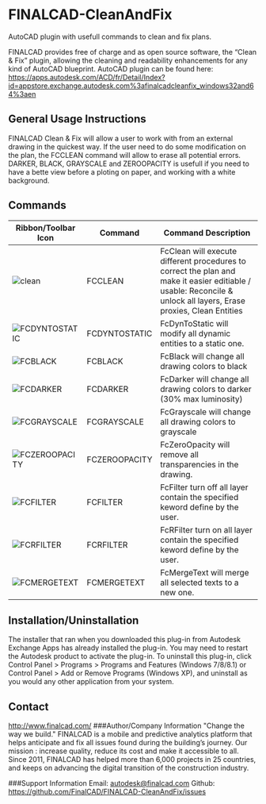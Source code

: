 # FINALCAD-CleanAndFix
AutoCAD plugin with usefull commands to clean and fix plans.

FINALCAD provides free of charge and as open source software, the “Clean & Fix” plugin, allowing the cleaning and readability enhancements for any kind of AutoCAD blueprint.
AutoCAD plugin can be found here: https://apps.autodesk.com/ACD/fr/Detail/Index?id=appstore.exchange.autodesk.com%3afinalcadcleanfix_windows32and64%3aen

## General Usage Instructions

FINALCAD Clean & Fix will allow a user to work with from an external drawing in the quickest way.
If the user need to do some modification on the plan, the FCCLEAN command will allow to erase all potential errors.
DARKER, BLACK, GRAYSCALE and ZEROOPACITY is usefull if you need to have a bette view before a ploting on paper, and working with a white background.

## Commands

| Ribbon/Toolbar Icon | Command | Command Description |
|---|---|---|
| ![clean](http://finalcad.fr/autonomy/Ribbon/Clean.png) | FCCLEAN |  FcClean will execute different procedures to correct the plan and make it easier editiable / usable: Reconcile & unlock all layers, Erase proxies, Clean Entities  |
| ![FCDYNTOSTATIC](http://finalcad.fr/autonomy/Ribbon/Dynamic2Static.png) | FCDYNTOSTATIC | FcDynToStatic will modify all dynamic entities to a static one.|
| ![FCBLACK](http://finalcad.fr/autonomy/Ribbon/Black.png) | FCBLACK | FcBlack will change all drawing colors to black |
| ![FCDARKER](http://finalcad.fr/autonomy/Ribbon/Darker.png) | FCDARKER | FcDarker will change all drawing colors to darker (30% max luminosity) |
| ![FCGRAYSCALE](http://finalcad.fr/autonomy/Ribbon/Grayscale.png) | FCGRAYSCALE | FcGrayscale will change all drawing colors to grayscale |
| ![FCZEROOPACITY](http://finalcad.fr/autonomy/Ribbon/ZeroOpacity.png) | FCZEROOPACITY | FcZeroOpacity will remove all transparencies in the drawing. |
| ![FCFILTER](http://finalcad.fr/autonomy/Ribbon/LayerFilter.png) | FCFILTER | FcFilter turn off all layer contain the specified keword define by the user. |
| ![FCRFILTER](http://finalcad.fr/autonomy/Ribbon/ReverseLayerFilter.png) | FCRFILTER | FcRFilter turn on all layer contain the specified keword define by the user. |
| ![FCMERGETEXT](http://finalcad.fr/autonomy/Ribbon/MergeText.png) | FCMERGETEXT | FcMergeText will merge all selected texts to a new one. |

## Installation/Uninstallation

The installer that ran when you downloaded this plug-in from Autodesk Exchange Apps has already installed the plug-in. You may need to restart the Autodesk product to activate the plug-in. To uninstall this plug-in, click Control Panel > Programs > Programs and Features (Windows 7/8/8.1) or Control Panel > Add or Remove Programs (Windows XP), and uninstall as you would any other application from your system.

## Contact
http://www.finalcad.com/
###Author/Company Information
"Change the way we build." FINALCAD is a mobile and predictive analytics platform that helps anticipate and fix all issues found during the building’s journey. Our mission : increase quality, reduce its cost and make it accessible to all. Since 2011, FINALCAD has helped more than 6,000 projects in 25 countries, and keeps on advancing the digital transition of the construction industry.

###Support Information
Email: autodesk@finalcad.com
Github: https://github.com/FinalCAD/FINALCAD-CleanAndFix/issues
